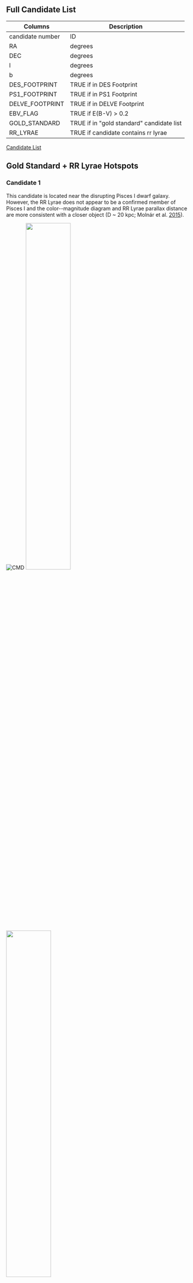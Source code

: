 ## Full Candidate List 

Columns      | Description
------------ | -------------
candidate number | ID
RA | degrees
DEC | degrees
l | degrees
b | degrees
DES_FOOTPRINT | TRUE if in DES Footprint 
PS1_FOOTPRINT | TRUE if in PS1 Footprint 
DELVE_FOOTPRINT | TRUE if in DELVE Footprint 
EBV_FLAG | TRUE if E(B-V) > 0.2 
GOLD_STANDARD | TRUE if in "gold standard" candidate list 
RR_LYRAE | TRUE if candidate contains rr lyrae 

[Candidate List](significance_list_cut_all.csv)


## Gold Standard + RR Lyrae Hotspots 

### Candidate 1
This candidate is located near the disrupting Pisces I dwarf galaxy. However, the RR Lyrae does not appear to be a confirmed member of Pisces I and the color--magnitude diagram and RR Lyrae parallax distance are more consistent with a closer object (D ~ 20 kpc; Molnár et al. [2015](https://academic.oup.com/mnras/article/452/4/4283/1065787)). 

![CMD](2_cmd.png)
<img src="position_all_1.png" width="49%" height="49%"> <img src="proper_motion_all_1.png" width="49%" height="49%">

[Data File](https://github.com/edarragh/edarragh.github.io/blob/main/2_corrected.csv)

### Candidate 2
This candidate appears near the Styx Stream, which has been interpreted as the tidal tail of the disrupting Boötes III dwarf galaxy (Carlin & Sand [2018](https://iopscience.iop.org/article/10.3847/1538-4357/aad8c1)). However, the average proper motion is inconsistent with the previously measured value for the stream and the stars shown in the color--magnitude diagram are fainter than expected for an object at 45 kpc (Grillmair [2009](https://iopscience.iop.org/article/10.1088/0004-637X/693/2/1118)).

![CMD](20_cmd.png)
<img src="position_all_2.png" width="49%" height="49%"> <img src="proper_motion_all_2.png" width="49%" height="49%">

[Data File](https://github.com/edarragh/edarragh.github.io/blob/main/20_corrected.csv)


### Candidate 3 
This candidate is likely associated with the Sagittarius stream. The RR Lyrae has been determined to be a member of the stream with high probability (Ramos et al. [2020](https://www.aanda.org/10.1051/0004-6361/202037819)), and distance estimated from the color--magnitude diagram (around 50 kpc) is consistent with the prediction from (Law & Majewski [2010](https://iopscience.iop.org/article/10.1088/0004-637X/714/1/229)). The proper motion values are consistent with the Sagittarius stream measurements from (Antoja et al. [2020](https://www.aanda.org/articles/aa/abs/2020/03/aa37145-19/aa37145-19.html)), which predicts μ = 1.0 mas/yr. 

![CMD](31_cmd.png)
<img src="position_all_3.png" width="49%" height="49%"> <img src="proper_motion_all_3.png" width="49%" height="49%">

[Data File](https://github.com/edarragh/edarragh.github.io/blob/main/31_corrected.csv)


### Candidate 4
This candidate is likely associated with the Sagittarius stream. The RR Lyrae has been determined to be a member of the stream with high probability (Ramos et al. [2020](https://www.aanda.org/10.1051/0004-6361/202037819)), and distance estimated from the color--magnitude diagram (around 50 kpc) is consistent with the prediction from (Law & Majewski [2010](https://iopscience.iop.org/article/10.1088/0004-637X/714/1/229)). The proper motion values are consistent with the Sagittarius stream measurements from (Antoja et al. [2020](https://www.aanda.org/articles/aa/abs/2020/03/aa37145-19/aa37145-19.html)), which predicts μ = 1.0 mas/yr.
![CMD](33_cmd.png)
<img src="position_all_4.png" width="49%" height="49%"> <img src="proper_motion_all_4.png" width="49%" height="49%">

[Data File](https://github.com/edarragh/edarragh.github.io/blob/main/33_corrected.csv)


### Candidate 5
This candidate appears near the GD-1 stream at D = 8 kpc (de Boer et al. [2018](https://academic.oup.com/mnras/article-abstract/477/2/1893/4935192?redirectedFrom=fulltext)). However, the color--magnitude diagram is more consistent with an intermediate distance (around 25 kpc), and the RR Lyrae does not appear to be a known associate (Sesar et al. [2013](https://iopscience.iop.org/article/10.1088/0004-6256/146/2/21)).
![](41_cmd.png)
<img src="position_all_5.png" width="49%" height="49%"> <img src="proper_motion_all_5.png" width="49%" height="49%">

[Data File](https://github.com/edarragh/edarragh.github.io/blob/main/41_corrected.csv)


### Candidate 6
This candidate appears near the GD-1 stream at D = 8 kpc (de Boer et al. [2018](https://academic.oup.com/mnras/article-abstract/477/2/1893/4935192?redirectedFrom=fulltext)). However, the color--magnitude diagram is more consistent with an intermediate distance (around 25 kpc), and the RR Lyrae does not appear to be a known associate (Sesar et al. [2013](https://iopscience.iop.org/article/10.1088/0004-6256/146/2/21)).
![](58_cmd.png)
<img src="position_all_6.png" width="49%" height="49%"> <img src="proper_motion_all_6.png" width="49%" height="49%">

[Data File](https://github.com/edarragh/edarragh.github.io/blob/main/58_corrected.csv)


### Candidate 7
This candidate appears near both the Lethe and Sagittarius streams. It is likely associated with the Sagittarius stream as the RR Lyrae has been determined to be a member of the stream with high probability (Ramos et al. [2020](https://www.aanda.org/10.1051/0004-6361/202037819)). However, the color--magnitude diagram does not strongly favor or disfavor association with the Sagittarius Stream, which is expected to be at a distance of 30 kpc in this region (Law & Majewski [2010](https://iopscience.iop.org/article/10.1088/0004-637X/714/1/229)). In addition, the color--magnitude diagram is qualitatively different than those returned for known globular clusters recovered by our search (the progenitor of the Lethe Stream is thought to be a globular cluster; (Grillmair [2009](https://iopscience.iop.org/article/10.1088/0004-637X/693/2/1118)). The total measured proper motion in this region of the stream shows significant scatter, so also does not provide much additional information (Antoja et al. [2020](https://www.aanda.org/articles/aa/abs/2020/03/aa37145-19/aa37145-19.html)).
![](62_cmd.png)
<img src="position_all_7.png" width="49%" height="49%"> <img src="proper_motion_all_7.png" width="49%" height="49%">

[Data File](https://github.com/edarragh/edarragh.github.io/blob/main/62_corrected.csv)


### Candidate 8
This candidate is likely associated with the Sagittarius stream. The RR Lyrae has been determined to be a member of the stream with high probability (Ramos et al. [2020](https://www.aanda.org/10.1051/0004-6361/202037819)), and distance estimated from the color--magnitude diagram (around 30 kpc) is consistent with the prediction from (Law & Majewski [2010](https://iopscience.iop.org/article/10.1088/0004-637X/714/1/229)). The total measured proper motion in this region of the stream shows significant scatter, so also does not provide much additional information (Antoja et al. [2020](https://www.aanda.org/articles/aa/abs/2020/03/aa37145-19/aa37145-19.html)).
![](69_cmd.png)
<img src="position_all_8.png" width="49%" height="49%"> <img src="proper_motion_all_8.png" width="49%" height="49%">

[Data File](https://github.com/edarragh/edarragh.github.io/blob/main/69_corrected.csv)


### Candidate 9
This candidate appears likely to be associated with the PS1-D Stream. Not only does it align closely with the stream's position, but the distance estimated from the RR Lyrae parallax and inferred from the color--magnitude diagram are both consistent with the measured stream distance of 22.9+5.9/-4.7 kpc (Bernard et al. [2016](https://academic.oup.com/mnras/article/463/2/1759/2892775)).
![](105_cmd.png)
<img src="position_all_9.png" width="49%" height="49%"> <img src="proper_motion_all_9.png" width="49%" height="49%">

[Data File](https://github.com/edarragh/edarragh.github.io/blob/main/105_corrected.csv)

You can use the [editor on GitHub](https://github.com/edarragh/edarragh.github.io/edit/main/index.md) to maintain and preview the content for your website in Markdown files.

Whenever you commit to this repository, GitHub Pages will run [Jekyll](https://jekyllrb.com/) to rebuild the pages in your site, from the content in your Markdown files.

### Markdown

Markdown is a lightweight and easy-to-use syntax for styling your writing. It includes conventions for

```markdown
Syntax highlighted code block

# Header 1
## Header 2
### Header 3

- Bulleted
- List

1. Numbered
2. List

**Bold** and _Italic_ and `Code` text

[Link](url) and ![Image](src)
```

For more details see [GitHub Flavored Markdown](https://guides.github.com/features/mastering-markdown/).

### Jekyll Themes

Your Pages site will use the layout and styles from the Jekyll theme you have selected in your [repository settings](https://github.com/edarragh/edarragh.github.io/settings). The name of this theme is saved in the Jekyll `_config.yml` configuration file.

### Support or Contact

Having trouble with Pages? Check out our [documentation](https://docs.github.com/categories/github-pages-basics/) or [contact support](https://github.com/contact) and we’ll help you sort it out.

